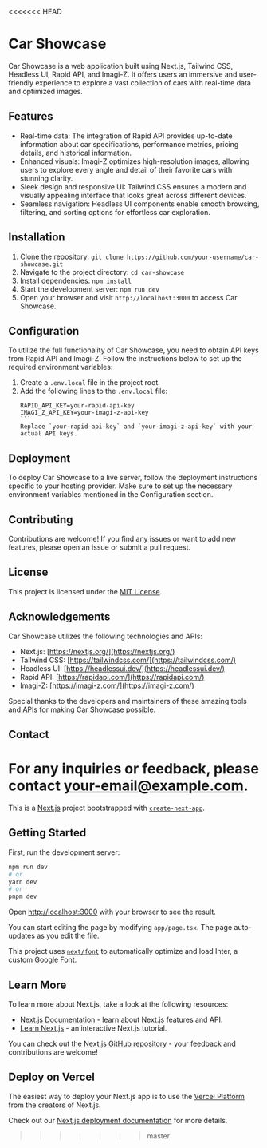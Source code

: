 <<<<<<< HEAD
# Car Showcase

Car Showcase is a web application built using Next.js, Tailwind CSS, Headless UI, Rapid API, and Imagi-Z. It offers users an immersive and user-friendly experience to explore a vast collection of cars with real-time data and optimized images.

## Features

- Real-time data: The integration of Rapid API provides up-to-date information about car specifications, performance metrics, pricing details, and historical information.
- Enhanced visuals: Imagi-Z optimizes high-resolution images, allowing users to explore every angle and detail of their favorite cars with stunning clarity.
- Sleek design and responsive UI: Tailwind CSS ensures a modern and visually appealing interface that looks great across different devices.
- Seamless navigation: Headless UI components enable smooth browsing, filtering, and sorting options for effortless car exploration.

## Installation

1. Clone the repository: `git clone https://github.com/your-username/car-showcase.git`
2. Navigate to the project directory: `cd car-showcase`
3. Install dependencies: `npm install`
4. Start the development server: `npm run dev`
5. Open your browser and visit `http://localhost:3000` to access Car Showcase.

## Configuration

To utilize the full functionality of Car Showcase, you need to obtain API keys from Rapid API and Imagi-Z. Follow the instructions below to set up the required environment variables:

1. Create a `.env.local` file in the project root.
2. Add the following lines to the `.env.local` file:
   ````
   RAPID_API_KEY=your-rapid-api-key
   IMAGI_Z_API_KEY=your-imagi-z-api-key
   ```
   Replace `your-rapid-api-key` and `your-imagi-z-api-key` with your actual API keys.

## Deployment

To deploy Car Showcase to a live server, follow the deployment instructions specific to your hosting provider. Make sure to set up the necessary environment variables mentioned in the Configuration section.

## Contributing

Contributions are welcome! If you find any issues or want to add new features, please open an issue or submit a pull request.

## License

This project is licensed under the [MIT License](LICENSE).

## Acknowledgements

Car Showcase utilizes the following technologies and APIs:

- Next.js: [https://nextjs.org/](https://nextjs.org/)
- Tailwind CSS: [https://tailwindcss.com/](https://tailwindcss.com/)
- Headless UI: [https://headlessui.dev/](https://headlessui.dev/)
- Rapid API: [https://rapidapi.com/](https://rapidapi.com/)
- Imagi-Z: [https://imagi-z.com/](https://imagi-z.com/)

Special thanks to the developers and maintainers of these amazing tools and APIs for making Car Showcase possible.

## Contact

For any inquiries or feedback, please contact [your-email@example.com](mailto:your-email@example.com).
=======
This is a [Next.js](https://nextjs.org/) project bootstrapped with [`create-next-app`](https://github.com/vercel/next.js/tree/canary/packages/create-next-app).

## Getting Started

First, run the development server:

```bash
npm run dev
# or
yarn dev
# or
pnpm dev
```

Open [http://localhost:3000](http://localhost:3000) with your browser to see the result.

You can start editing the page by modifying `app/page.tsx`. The page auto-updates as you edit the file.

This project uses [`next/font`](https://nextjs.org/docs/basic-features/font-optimization) to automatically optimize and load Inter, a custom Google Font.

## Learn More

To learn more about Next.js, take a look at the following resources:

- [Next.js Documentation](https://nextjs.org/docs) - learn about Next.js features and API.
- [Learn Next.js](https://nextjs.org/learn) - an interactive Next.js tutorial.

You can check out [the Next.js GitHub repository](https://github.com/vercel/next.js/) - your feedback and contributions are welcome!

## Deploy on Vercel

The easiest way to deploy your Next.js app is to use the [Vercel Platform](https://vercel.com/new?utm_medium=default-template&filter=next.js&utm_source=create-next-app&utm_campaign=create-next-app-readme) from the creators of Next.js.

Check out our [Next.js deployment documentation](https://nextjs.org/docs/deployment) for more details.
>>>>>>> master
